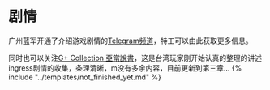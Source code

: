 # 剧情

广州蓝军开通了介绍游戏剧情的[Telegram频道](https://telegram.me/ingress_story2016)，特工可以由此获取更多信息。

同时也可以关注[G+ Collection 亞當說書](https://plus.google.com/collection/Qa8_aB)，这是台湾玩家刚开始认真的整理的讲述ingress剧情的收集，条理清晰，m没有多余内容，目前更新到第三章...
{% include "../templates/not_finished_yet.md" %}
